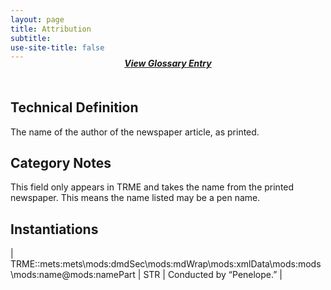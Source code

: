 ```yaml
---
layout: page
title: Attribution
subtitle:  
use-site-title: false
---
```


<h4 style="text-align:center;font-style:italic;margin-top:-20px;margin-bottom:50px;"><a href="../../glossary/attribution">View Glossary Entry</a></h4>


## Technical Definition

The name of the author of the newspaper article, as printed.

## Category Notes

This field only appears in TRME and takes the name from the printed
newspaper. This means the name listed may be a pen name.

## Instantiations

| TRME::mets:mets\\mods:dmdSec\\mods:mdWrap\\mods:xmlData\\mods:mods \\mods:name@mods:namePart | STR | Conducted by “Penelope.” |
